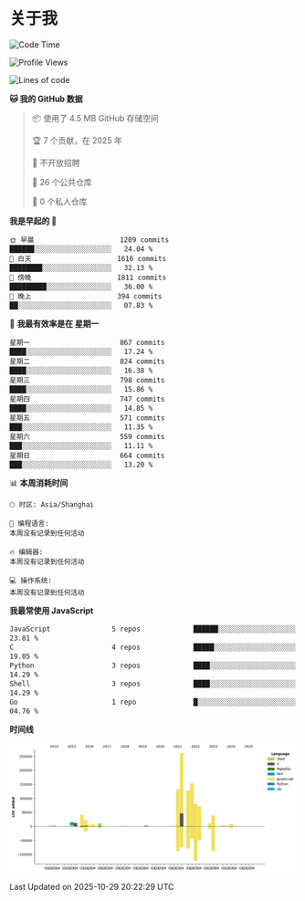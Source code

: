 # 关于我

<!--START_SECTION:waka-->
![Code Time](http://img.shields.io/badge/Code%20Time-935%20hrs%2019%20mins-blue)

![Profile Views](http://img.shields.io/badge/%E4%B8%AA%E4%BA%BA%E8%B5%84%E6%96%99%E8%A7%82%E7%9C%8B%E6%AC%A1%E6%95%B0-2-blue)

![Lines of code](https://img.shields.io/badge/%E4%BB%8E%E3%80%8CHello%20World%E3%80%8D%E8%B5%B7%E6%88%91%E5%B7%B2%E7%BB%8F%E5%86%99%E4%BA%86-1.0%20million%20%E8%A1%8C%E4%BB%A3%E7%A0%81-blue)

**🐱 我的 GitHub 数据** 

> 📦  使用了 4.5 MB GitHub 存储空间 
 > 
> 🏆 7 个贡献，在 2025 年
 > 
> 🚫 不开放招聘
 > 
> 📜 26 个公共仓库 
 > 
> 🔑 0 个私人仓库 
 > 
**我是早起的 🐤** 

```text
🌞 早晨                     1209 commits        ██████░░░░░░░░░░░░░░░░░░░   24.04 % 
🌆 白天                     1616 commits        ████████░░░░░░░░░░░░░░░░░   32.13 % 
🌃 傍晚                     1811 commits        █████████░░░░░░░░░░░░░░░░   36.00 % 
🌙 晚上                     394 commits         ██░░░░░░░░░░░░░░░░░░░░░░░   07.83 % 
```
📅 **我最有效率是在 星期一** 

```text
星期一                      867 commits         ████░░░░░░░░░░░░░░░░░░░░░   17.24 % 
星期二                      824 commits         ████░░░░░░░░░░░░░░░░░░░░░   16.38 % 
星期三                      798 commits         ████░░░░░░░░░░░░░░░░░░░░░   15.86 % 
星期四                      747 commits         ████░░░░░░░░░░░░░░░░░░░░░   14.85 % 
星期五                      571 commits         ███░░░░░░░░░░░░░░░░░░░░░░   11.35 % 
星期六                      559 commits         ███░░░░░░░░░░░░░░░░░░░░░░   11.11 % 
星期日                      664 commits         ███░░░░░░░░░░░░░░░░░░░░░░   13.20 % 
```


📊 **本周消耗时间** 

```text
🕑︎ 时区: Asia/Shanghai

💬 编程语言: 
本周没有记录到任何活动

🔥 编辑器: 
本周没有记录到任何活动

💻 操作系统: 
本周没有记录到任何活动
```

**我最常使用 JavaScript** 

```text
JavaScript               5 repos             ██████░░░░░░░░░░░░░░░░░░░   23.81 % 
C                        4 repos             █████░░░░░░░░░░░░░░░░░░░░   19.05 % 
Python                   3 repos             ████░░░░░░░░░░░░░░░░░░░░░   14.29 % 
Shell                    3 repos             ████░░░░░░░░░░░░░░░░░░░░░   14.29 % 
Go                       1 repo              █░░░░░░░░░░░░░░░░░░░░░░░░   04.76 % 
```



**时间线**

![Lines of Code chart](https://raw.githubusercontent.com/Arondight/Arondight/master/assets/bar_graph.png)


 Last Updated on 2025-10-29 20:22:29 UTC
<!--END_SECTION:waka-->
